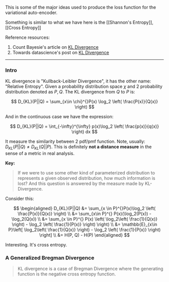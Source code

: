 This is some of the major ideas used to produce the loss function for the variational auto-encoder.

Something is similar to what we have here is the [[Shannon's Entropy]], [[Cross Entropy]]

Reference resources: 

1. Count Bayesie's article on [KL Divergence](https://www.countbayesie.com/blog/2017/5/9/kullback-leibler-divergence-explained)
2. Towards datascience's post on [KL Divergence](https://towardsdatascience.com/light-on-math-machine-learning-intuitive-guide-to-understanding-kl-divergence-2b382ca2b2a8)

---
### **Intro**

KL divergence is "Kullback-Leibler Divergence", it has the other name: "Relative Entropy". Given a probability distribution space $\chi$ and 2 probability distribution denoted as $P, Q$. The KL divergence from $Q$ to $P$ is: 

$$
D_{KL}(P||Q) = \sum_{x\in \chi}^{}P(x) \log_2 \left(
    \frac{P(x)}{Q(x)}
\right)
$$

And in the continuous case we have the expression: 

$$
D_{KL}(P||Q) = \int_{-\infty}^{\infty} 
p(x)\log_2 \left(
    \frac{p(x)}{q(x)}
\right)
dx
$$

It measure the similarity between 2 pdf/pmf function. Note, usually: $D_{KL}(P||Q)\ne D_{KL}(Q||P)$. This is definitely **not a distance measure** in the sense of a metric in real analysis. 

**Key:** 

> If we were to use some other kind of parameterized distribution to represents a given observed distribution, how much information is lost? And this question is answered by the measure made by KL-Divergence. 

Consider this: 

$$
\begin{aligned}
    D_{KL}(P||Q) &= \sum_{x \in P}^{}P(x)\log_2 \left(
        \frac{P(x)}{Q(x)}
    \right) 
    \\
    &= 
    \sum_{x\in P}^{}
    P(x)(\log_2(P(x)) - \log_2(Q(x))
    \\
    &= 
    \sum_{x \in P}^{}
        P(x)
        \left(
            \log_2\left(
                \frac{1}{Q(x)}
            \right)
            - \log_2 \left(
                \frac{1}{P(x)}
            \right)
        \right)
    \\
    &= 
    \mathbb{E}_{x\in P}\left[
            \log_2\left(
                \frac{1}{Q(x)}
            \right)
            -
            \log_2 \left(
                \frac{1}{P(x)}
            \right)
        \right]
    \\
    &= 
    H(P, Q) - H(P)
\end{aligned}
$$

Interesting. It's cross entropy. 

### **A Generalized Bregman Divergence**

> KL divergence is a case of Bregman Divergence where the generating function is the negative cross entropy function. 



